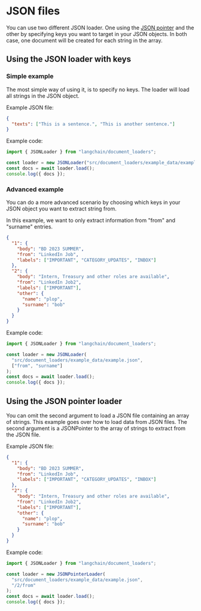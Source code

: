 # JSON files

You can use two different JSON loader. One using the [JSON pointer](https://github.com/janl/node-jsonpointer) and the other by specifying keys you want to target in your JSON objects.
In both case, one document will be created for each string in the array.

## Using the JSON loader with keys

### Simple example

The most simple way of using it, is to specify no keys. The loader will load all strings in the JSON object.

Example JSON file:

```json
{
  "texts": ["This is a sentence.", "This is another sentence."]
}
```

Example code:

```typescript
import { JSONLoader } from "langchain/document_loaders";

const loader = new JSONLoader("src/document_loaders/example_data/example.json");
const docs = await loader.load();
console.log({ docs });
```

### Advanced example

You can do a more advanced scenario by choosing which keys in your JSON object you want to extract string from.

In this example, we want to only extract information from "from" and "surname" entries.

```json
{
  "1": {
    "body": "BD 2023 SUMMER",
    "from": "LinkedIn Job",
    "labels": ["IMPORTANT", "CATEGORY_UPDATES", "INBOX"]
  },
  "2": {
    "body": "Intern, Treasury and other roles are available",
    "from": "LinkedIn Job2",
    "labels": ["IMPORTANT"],
    "other": {
      "name": "plop",
      "surname": "bob"
    }
  }
}
```

Example code:

```typescript
import { JSONLoader } from "langchain/document_loaders";

const loader = new JSONLoader(
  "src/document_loaders/example_data/example.json",
  ["from", "surname"]
);
const docs = await loader.load();
console.log({ docs });
```

## Using the JSON pointer loader

You can omit the second argument to load a JSON file containing an array of strings.
This example goes over how to load data from JSON files. The second argument is a JSONPointer to the array of strings to extract from the JSON file.

Example JSON file:

```json
{
  "1": {
    "body": "BD 2023 SUMMER",
    "from": "LinkedIn Job",
    "labels": ["IMPORTANT", "CATEGORY_UPDATES", "INBOX"]
  },
  "2": {
    "body": "Intern, Treasury and other roles are available",
    "from": "LinkedIn Job2",
    "labels": ["IMPORTANT"],
    "other": {
      "name": "plop",
      "surname": "bob"
    }
  }
}
```

Example code:

```typescript
import { JSONLoader } from "langchain/document_loaders";

const loader = new JSONPointerLoader(
  "src/document_loaders/example_data/example.json",
  "/2/from"
);
const docs = await loader.load();
console.log({ docs });
```
